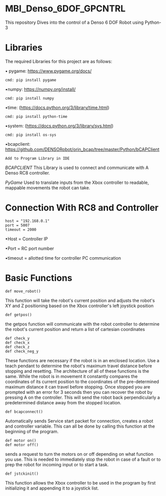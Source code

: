 # MBI_Denso_6DOF_GPCNTRL
This repository Dives into the control of a Denso 6 DOF Robot using Python-3

# Libraries

The required Libraries for this project are as follows:

• pygame: https://www.pygame.org/docs/
    
    cmd: pip install pygame
  
•numpy: https://numpy.org/install/
    
    cmd: pip install numpy

•time: (https://docs.python.org/3/library/time.html)
    
    cmd: pip install python-time

•system: (https://docs.python.org/3/library/sys.html)
    
    cmd: pip install os-sys

•bcapclient: https://github.com/DENSORobot/orin_bcap/tree/master/Python/bCAPClient
    
    Add to Program Library in IDE

*BCAPCLIENT*
This Library is used to connect and communicate with A Denso RC8 controller.

*PyGame* 
Used to translate inputs from the Xbox controller to readable, mappable movements the robot can take.

# Connection With RC8 and Controller
    host = "192.168.0.1"
    port = 5007
    timeout = 2000
•Host = Controller IP

•Port = RC port number

•timeout = allotted time for controller PC communication


# Basic Functions
        
    def move_robot()
This function will take the robot's current position and adjusts the robot's XY and Z positioning based on the Xbox controller's left joystick position

    def getpos()
the getpos function will communicate with the robot controller to determine the robot's current position and return a list of cartesian coordinates

    def check_y
    def check_x
    def check_z
    def check_neg_y
These functions are necessary if the robot is in an enclosed location. Use a teach pendant to determine the robot's maximum travel distance before stopping and resetting. The architecture of all of these functions is the same. While the robot is in movement it constantly compares the coordinates of its current position to the coordinates of the pre-determined maximum distance it can travel before stopping. Once stopped you are prompted with an error for 3 seconds then you can recover the robot by pressing A on the controller. This will send the robot back perpendicularly a predetermined distance away from the stopped location. 

    def bcapconnect()
Automatically sends Service start packet for connection, creates a robot and controller variable. This can all be done by calling this function at the beginning of the program. 

    def motor on()
    def motor off()
sends a request to turn the motors on or off depending on what function you use. This is needed to immediately stop the robot in case of a fault or to prep the robot for incoming input or to start a task. 

    def jstckinit()
This function allows the Xbox controller to be used in the program by first initializing it and appending it to a joystick list.









